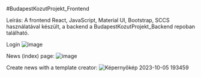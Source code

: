 #BudapestKozutProjekt_Frontend

Leírás:
A frontend React, JavaScript, Material UI, Bootstrap, SCCS használatával készült, a backend a BudapestKozutProjekt_Backend repoban található.

Login
![image](https://github.com/brownieeedev/BudapestKozutProjekt_Frontend/assets/130675477/5d58c098-594e-4a47-830d-3f2568c6bca1)

News (index) page:
![image](https://github.com/brownieeedev/BudapestKozutProjekt_Frontend/assets/130675477/b983a58b-f8a0-46e5-a45d-b4a5847e795f)

Create news with a template creator:
![Képernyőkép 2023-10-05 193459](https://github.com/brownieeedev/BudapestKozutProjekt_Frontend/assets/130675477/2cd99364-63b6-4734-ad08-71a0957b53b7)
